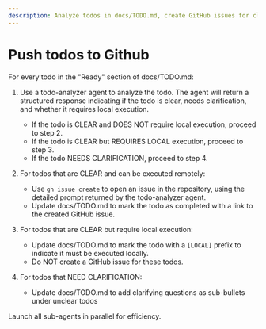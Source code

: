 ```yaml
---
description: Analyze todos in docs/TODO.md, create GitHub issues for clear items, and add clarifying questions for unclear ones
---
```


# Push todos to Github

For every todo in the "Ready" section of docs/TODO.md:

1. Use a todo-analyzer agent to analyze the todo.  The agent will return a structured response indicating if the todo is clear, needs clarification, and whether it requires local execution.
   - If the todo is CLEAR and DOES NOT require local execution, proceed to step 2.
   - If the todo is CLEAR but REQUIRES LOCAL execution, proceed to step 3.
   - If the todo NEEDS CLARIFICATION, proceed to step 4.

2. For todos that are CLEAR and can be executed remotely:
   - Use `gh issue create` to open an issue in the repository, using the detailed prompt returned by the todo-analyzer agent.
   - Update docs/TODO.md to mark the todo as completed with a link to the created GitHub issue.

3. For todos that are CLEAR but require local execution:
   - Update docs/TODO.md to mark the todo with a `[LOCAL]` prefix to indicate it must be executed locally.
   - Do NOT create a GitHub issue for these todos.

4. For todos that NEED CLARIFICATION:
   - Update docs/TODO.md to add clarifying questions as sub-bullets under unclear todos

Launch all sub-agents in parallel for efficiency.
